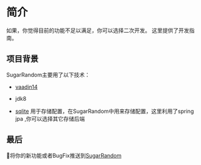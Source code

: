 # 简介
如果，你觉得目前的功能不足以满足，你可以选择二次开发。
这里提供了开发指南。
## 项目背景
SugarRandom主要用了以下技术：

+ [vaadin14](https://vaadin.com/)
  
+ jdk8
  
+ [sqlite](https://www.sqlite.org/index.html) 用于存储配置，在SugarRandom中用来存储配置，这里利用了spring jpa ,你可以选择其它存储后端

## 最后
👏将你的新功能或者BugFix推送到[SugarRandom](https://github.com/MikuSugar/SugarRandom/)